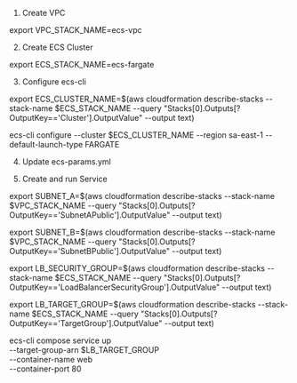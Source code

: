 1) Create VPC

export VPC_STACK_NAME=ecs-vpc

2) Create ECS Cluster

export ECS_STACK_NAME=ecs-fargate

3) Configure ecs-cli

export ECS_CLUSTER_NAME=$(aws cloudformation describe-stacks --stack-name $ECS_STACK_NAME --query "Stacks[0].Outputs[?OutputKey=='Cluster'].OutputValue" --output text)

ecs-cli configure --cluster $ECS_CLUSTER_NAME --region sa-east-1 --default-launch-type FARGATE

4) Update ecs-params.yml

5) Create and run Service

export SUBNET_A=$(aws cloudformation describe-stacks --stack-name $VPC_STACK_NAME --query "Stacks[0].Outputs[?OutputKey=='SubnetAPublic'].OutputValue" --output text)

export SUBNET_B=$(aws cloudformation describe-stacks --stack-name $VPC_STACK_NAME --query "Stacks[0].Outputs[?OutputKey=='SubnetBPublic'].OutputValue" --output text)

export LB_SECURITY_GROUP=$(aws cloudformation describe-stacks --stack-name $ECS_STACK_NAME --query "Stacks[0].Outputs[?OutputKey=='LoadBalancerSecurityGroup'].OutputValue" --output text)

export LB_TARGET_GROUP=$(aws cloudformation describe-stacks --stack-name $ECS_STACK_NAME --query "Stacks[0].Outputs[?OutputKey=='TargetGroup'].OutputValue" --output text)

ecs-cli compose service up  \
--target-group-arn $LB_TARGET_GROUP \
--container-name web \
--container-port 80